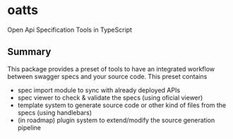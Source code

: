 # oatts

Open Api Specification Tools in TypeScript

## Summary

This package provides a preset of tools to have an integrated workflow between swagger specs and your source code. This preset contains

- spec import module to sync with already deployed APIs
- spec viewer to check & validate the specs (using oficial viewer)
- template system to generate source code or other kind of files from the specs (using handlebars)
- (in roadmap) plugin system to extend/modify the source generation pipeline
